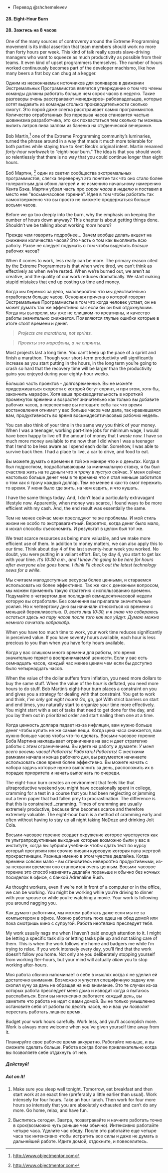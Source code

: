 - Перевод @shchemelevev

#### 28. Eight-Hour Burn

#### 28. Зажгись на 8 часов



One of the many sources of controversy around the Extreme Programming movement 
is its initial assertion that team members should work no more than forty hours 
per week. This kind of talk really upsets slave-driving managers who want to 
squeeze as much productivity as possible from their teams. It even kind of 
upset programmers themselves. The number of hours worked continuously becomes 
part of the developer machismo, like how many beers a frat boy can chug at a 
kegger.

Одним из нескончаемых источников для холиваров в движении Экстремальных 
Программистов является утверждение о том что члены команды должны работать 
больше чем сорок часов в неделю. Такие разговоры очень расстраивают менеджеров-
рабовладельцев, которые хотят выдавить из команды столько производительности 
сколько смогут. Это порой даже слегка расстраивает самих программистов. 
Количество отработанных без перерыва часов становится частью шовинизма 
разработчика, это как похвастаться тем сколько ты можешь выпить литров пива 
залпом из баченка на студенческой вечеринке.



Bob Martin,[^11] one of the Extreme Programming community’s luminaries, turned 
the phrase around in a way that made it much more tolerable for both parties 
while staying true to Kent Beck’s original intent.  Martin renamed _forty-hour 
workweek_ to “eight-hour burn.” The idea is that you should work so relentlessly 
that there is no way that you could continue longer than eight hours.

Боб Мартин, [^11] один из светил сообщества экстремальных программистов, 
слегка перевернул это понятие так что оно стало более толерантным для обоих 
лагерей и не изменило начальному намерению Кента Бэка. Мартин убрал часть про 
_сорок часов в неделю_ и поставил в место нее "восьмичасовое горение". Идея в 
том чтобы работать так самоотверженно что вы просто не сможете продержаться 
больше восьми часов.



Before we go too deeply into the burn, why the emphasis on keeping the number 
of hours down anyway? This chapter is about getting things done. Shouldn’t we 
be talking about working _more_ hours?

Прежде чем говорить подробнее... Зачем вообще делать акцент на снижении 
количества часов? Это часть о том как выоплнить всю работу. Разве не следует 
подумать о том чтобы выделить _больше_ рабочих часов?



When it comes to work, less really can be more. The primary reason cited by the 
Extreme Programmers is that when we’re tired, we can’t think as effectively as 
when we’re rested. When we’re burned out, we aren’t as creative, and the 
quality of our work reduces dramatically. We start making stupid mistakes that 
end up costing us time and money.

Когда мы беремся за дело, маловероятно что мы действительно отработаем больше 
часов. Основная причена о которой говорят Экстремальные Программисты в том 
что когда человек устает, он не может думать так же эффективно как если бы он 
был отдохнувшим. Когда мы выгорели, мы уже не слишком-то креативны, и качество 
работы значительно снижается. Появляются глупые ошибки которые в итоге стоят 
времени и денег.



> *Projects are marathons, not sprints.*

> *Проекты это марафоны, а не спринты.*



Most projects last a long time. You can’t keep up the pace of a sprint and 
finish a marathon. Though your short-term productivity will significantly 
increase as you start putting in the hours, in the long term you’re going to 
crash so hard that the recovery time will be larger than the productivity gains
you enjoyed during your eighty-hour weeks.

Большая часть проектов - долговременные. Вы не можете придерживаться скорости 
с которой бегут спринт, и при этом, хотя бы, закончить марафон. Хотя ваша 
производительность в короткий промежуток времени и возрастет значительно как 
только вы добавите рабочих часов, в перспективе вы истощите себа так что время 
востановления отнимет у вас больше часов чем дала, так нравившаяся вам, 
продуктивность во время восьмидесятичасовых рабочих недель.




You can also think of your time in the same way you think of your money. When I 
was a teenager, working part-time jobs for minimum wage, I would have been 
happy to live off the amount of money that I _waste_ now. I have so much more 
money available to me now than I did when I was a teenager that I tend to be 
less aware as I spend each dollar. Somehow, I was able to survive back then. I 
had a place to live, a car to drive, and food to eat.

Вы можете думать о времени в той же манере что и о деньгах. Когда я был подростком, 
подрабатывающим за минимальную ставку, я бы был счастлив жить на те деньги что 
я _трачу в пустую_ сейчас. У меня сейчас настолько больше денег чем в те времена что 
я стал меньше заботится о том как я трачу каждый доллар. Тем не менее я как-то 
смог пережить то время. У меня было где жить, на чем ездить, и что кушать.



I have the same things today. And, I don’t lead a particularly extravagant 
lifestyle now. Apparently, when money was scarce, I found ways to be more 
efficient with my cash. And, the end result was essentially the same.

Тем не менее сейчас меня преследуют те же проблемы. И мой стиль жизни не особо 
то экстравагантный. Вероятно, когда денег было мало, я искал способы съекономить. 
И результат в целом был тот же.



We treat scarce resources as being more valuable, and we make more efficient 
use of them. In addition to money matters, we can also apply this to our time. 
Think about day 4 of the last seventy-hour week you worked. No doubt, you were 
putting in a valiant effort. But, by day 4, you start to get lax with your 
time. _It’s 10:30 a.m., and I know I’m going to be here for hours after everyone 
else goes home. I think I’ll check out the latest technology news for a while._

Мы считаем малодоступные ресурсы более ценными, и стараемся использовать их 
более эффективно. Так же как с денежным вопросом, мы можем применить такую 
стратегию к использованию времени. Подумайте о четвертом дне последней 
семидесятичасовой недели которую вы отработали. Без сомнения вы прилагали 
значительные усилия. Но к четвертому дню вы начинали относиться ко времени с 
меньшей бережливостью. _О, всего лиш 10:30, и я знаю что собираюсь остаться 
здесь на пару часов после того как все уйдут. Думаю можно немного почитать 
хабрахабр._



When you have too much time to work, your work time reduces significantly in 
perceived value. If you have seventy hours available, each hour is less 
precious to you than when you have forty hours available.

Когда у вас слишком много времени для работы, это время значительно теряет в 
воспринимаемой ценности. Если у вас есть семнадцать часов, каждый час менее 
ценим чем если бы доступно было четырнадцать часов.



When the value of the dollar suffers from inflation, you need more dollars to 
buy the same stuff. When the value of the _hour_ is deflated, you need more hours 
to do stuff. Bob Martin’s eight-hour burn places a constraint on you and gives 
you a strategy for dealing with that constraint. You get to work and think, 
_I’ve only got eight hours! Go, go, go!_ With strict barriers on start and end 
times, you naturally start to organize your time more effectively. You might 
start with a set of tasks that need to get done for the day, and you lay them 
out in prioritized order and start nailing them one at a time.

Когда ценность доллара падает из-за инфляции, вам нужно больше денег чтобы купить 
не же самые вещи. Когда цена часа снижается, вам нужно больше часов чтобы 
что-то сделать. Восьми-часовое горение Боба Мартина накладывает ограничение 
на вас и дает стратегию работы с этим ограничением. Вы идете на работу и 
думаете: _У меня всего восемь часов! Работать! Работать! Работать!_ С жесткими 
рамками начала и конца рабочего дня, вы разумеется начинаете использовать свое 
время более эффективно. Вы можете начать с набора задачь которые нужно 
выполнить за день, расположить их в порадке приоритета и начать выполнать по 
очереди.



The eight-hour burn creates an environment that feels like that ultraproductive 
weekend you might have occasionally spent in college, cramming for a test in a 
course that you had been neglecting or jamming out a term paper that had fallen 
prey to procrastination. The difference is that this is constrained _cramming. 
Times of cramming are usually extremely productive, because time becomes scarce 
and therefore extremely valuable. The eight-hour burn is a method of cramming
early and often without having to stay up all night taking NoDoze and drinking 
Jolt Cola.

Восьми-часовое горение создает окружение которое чувствуется как те 
ультрапродуктивные выходные которые возможно были у вас в институте, когда 
вы зубрили учебники чтобы сдать тест по курсу который прогуляли или срочно 
писали курсовую которая пала жертвой прокрастинации. Разница именно в этом 
чувстве дедлайна. Когда времени совсем мало - вы становитесь невероятно 
продуктивными, из-за нехватки времени оно становится очень ценным. Восьми-часовое 
горение это способ назначить дедлайн пораньше и обычно без ночных посиделок в офисе, 
с банкой Adrenaline Rush.



As thought workers, even if we’re not in front of a computer or in the office, 
we can be working. You might be working while you’re driving to dinner with 
your spouse or while you’re watching a movie. Your work is following you around 
nagging you.

Как думают работники, мы можем работать даже если мы не за компьютером в офисе. 
Можно работать пока едеш на обед домой или пока смотришь кино с супругой. Работа 
неотвязно преследует тебя.



My work usually nags me when I haven’t paid enough attention to it. I might be 
letting a specific task slip or letting tasks pile up and not taking care of 
them. This is when the work follows me home and badgers me while I’m trying to 
relax. If you work intensely every day, you’ll find that the work doesn’t 
follow you home. Not only are you deliberately stopping yourself from working 
fter-hours, but your mind will actually _allow_ you to stop working after-hours.

Моя работа обычно напоминает о себе в мыслях когда я не уделил ей достаточно 
внимания. Возможно я упустил специфичную задачу или скопил кучу за дачь не 
обращая на них внимание. Это те случаи из-за которых работа преследует меня 
дома и изводит когда я пытаюсь расслабиться. Если вы интенсивно работаете каждый 
день, вы заметите что работа не идет с вами домой. Вы не только умышленно 
остановите себя от работы по десять часов, но и ваш ум _позволит_ перестать работать 
лишнее время.



Budget your work hours carefully. Work less, and you’ll accomplish more. Work 
is always more welcome when you’ve given yourself time away from it.

Планируйте свое рабочее время аккуратно. Работайте меньше, и вы сможете сделать 
больше. Работа всегда более привлекательно когда вы позволяете себе отдахнуть 
от нее.


##### Действуй!
##### Act on It!

1. Make sure you sleep well tonight. Tomorrow, eat breakfast and then start 
   work at an exact time (preferably a little earlier than usual). Work intensely 
   for four hours. Take an hour lunch. Then work for four more hours so intensely 
   that you are absolutely exhausted and can’t do any more. Go home, relax, and 
   have fun.

1. Выспитесь сегодня. Завтра, позавтракайте и начните работать точно в срок(возможно 
   чуть раньше чем обычно). Интенсивно работайте четыре часа. Уделите час обеду. 
   После это работайте еще четыре часа так интенсивно чтобы истратить все силы 
   и даже не думать а дальнейшей работе. Идите домой, отдохните, и повеселитесь.



[^11]: http://www.objectmentor.com
